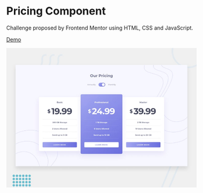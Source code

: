 # Pricing Component

Challenge proposed by Frontend Mentor using HTML, CSS and JavaScript.

[Demo](https://pricing-component-phi.now.sh/)

![Design preview for the File Transfer pricing component coding challenge](./design/desktop-preview.jpg)


